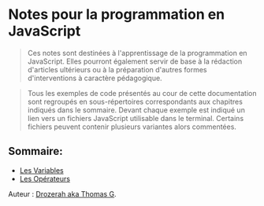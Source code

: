 # Notes pour la programmation en JavaScript

> Ces notes sont destinées à l'apprentissage de la programmation en JavaScript. Elles pourront également servir de base à la rédaction d'articles ultérieurs ou à la préparation d'autres formes d'interventions à caractère pédagogique.

> Tous les exemples de code présentés au cour de cette documentation sont regroupés en sous-répertoires correspondants aux chapitres indiqués dans le sommaire. Devant chaque exemple est indiqué un lien vers un fichiers JavaScript utilisable dans le terminal. Certains fichiers peuvent contenir plusieurs variantes alors commentées.


## Sommaire:

- [Les Variables](./operateurs/README.md)
- [Les Opérateurs](./variables/README.md)


Auteur : [Drozerah aka Thomas G](https://github.com/Drozerah).